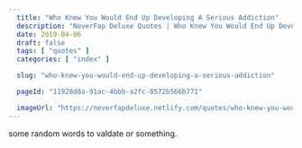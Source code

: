 ```yaml
---
  title: "Who Knew You Would End Up Developing A Serious Addiction"
  description: "NeverFap Deluxe Quotes | Who Knew You Would End Up Developing A Serious Addiction"
  date: 2019-04-06
  draft: false
  tags: [ "quotes" ]
  categories: [ "index" ]

  slug: "who-knew-you-would-end-up-developing-a-serious-addiction"

  pageId: "11928d8a-91ac-4bbb-a2fc-8572b566b771"

  imageUrl: "https://neverfapdeluxe.netlify.com/quotes/who-knew-you-would-end-up-developing-a-serious-addiction.png"
---
```


some random words to valdate or something.
